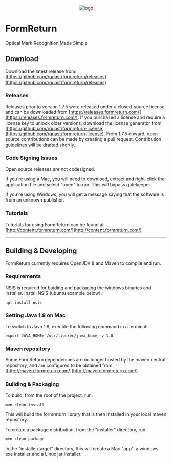 <p align="center">
  <img alt="logo" src="https://raw.githubusercontent.com/rquast/formreturn/master/etc/media/splashscreen.svg">
</p>

# FormReturn
Optical Mark Recognition Made Simple

## Download
Download the latest release from: [https://github.com/rquast/formreturn/releases](https://github.com/rquast/formreturn/releases)

### Releases
Releases prior to version 1.7.5 were released under a closed-source license and can be downloaded from [https://releases.formreturn.com/](https://releases.formreturn.com/). If you purchased a license and require a license key to unlock older versions, download the license generator from [https://github.com/rquast/formreturn-license](https://github.com/rquast/formreturn-license). From 1.7.5 onward, open source contributions can be made by creating a pull request. Contribution guidelines will be drafted shortly.

### Code Signing Issues
Open source releases are not codesigned. 

If you're using a Mac, you will need to download, extract and right-click the application file and select "open" to run. This will bypass gatekeeper. 

If you're using Windows, you will get a message saying that the software is from an unknown publisher.

### Tutorials
Tutorials for using FormReturn can be found at [http://content.formreturn.com/](http://content.formreturn.com/)

---

## Building & Developing

FormReturn currently requires OpenJDK 8 and Maven to compile and run.

### Requirements

NSIS is required for buiding and packaging the windows binaries and installer. Install NSIS (ubuntu example below):
```
apt install nsis
```

### Setting Java 1.8 on Mac

To switch to Java 1.8, execute the following command in a terminal:
```
export JAVA_HOME=`/usr/libexec/java_home -v 1.8`
```

### Maven repository

Some FormReturn dependencies are no longer hosted by the maven central repository, and are configured to be obtained from [http://maven.formreturn.com/](http://maven.formreturn.com/)

### Building & Packaging
To build, from the root of the project, run:
```
mvn clean install
```
This will build the formreturn library that is then installed in your local maven repository.

To create a package distribution, from the "installer" directory, run:
```
mvn clean package
```
In the "installer/target" directory, this will create a Mac "app", a windows exe installer and a Linux jar installer.

